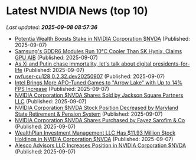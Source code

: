# Latest NVIDIA News (top 10)
_Last updated: **2025-09-08 08:57:36**_

- [Potentia Wealth Boosts Stake in NVIDIA Corporation $NVDA](https://www.etfdailynews.com/2025/09/07/potentia-wealth-boosts-stake-in-nvidia-corporation-nvda/) (Published: 2025-09-07)
- [Samsung's GDDR6 Modules Run 10°C Cooler Than SK Hynix, Claims GPU AIB](https://www.techpowerup.com/340751/samsungs-gddr6-modules-run-10-c-cooler-than-sk-hynix-claims-gpu-aib) (Published: 2025-09-07)
- [As Xi and Putin chase immortality, let's talk about digital presidents-for-life](https://www.theregister.com/2025/09/07/immortal_digital_dictators/) (Published: 2025-09-07)
- [nvfuser-cu128 0.2.32.dev20250907](https://pypi.org/project/nvfuser-cu128/0.2.32.dev20250907/) (Published: 2025-09-07)
- [Intel Brings More APO-Tuned Games to "Arrow Lake" with Up to 14% FPS Increase](https://www.techpowerup.com/340749/intel-brings-more-apo-tuned-games-to-arrow-lake-with-up-to-14-fps-increase) (Published: 2025-09-07)
- [NVIDIA Corporation $NVDA Shares Sold by Jackson Square Partners LLC](https://www.etfdailynews.com/2025/09/07/nvidia-corporation-nvda-shares-sold-by-jackson-square-partners-llc/) (Published: 2025-09-07)
- [NVIDIA Corporation $NVDA Stock Position Decreased by Maryland State Retirement & Pension System](https://www.etfdailynews.com/2025/09/07/nvidia-corporation-nvda-stock-position-decreased-by-maryland-state-retirement-pension-system/) (Published: 2025-09-07)
- [NVIDIA Corporation $NVDA Shares Purchased by Fayez Sarofim & Co](https://www.etfdailynews.com/2025/09/07/nvidia-corporation-nvda-shares-purchased-by-fayez-sarofim-co/) (Published: 2025-09-07)
- [WealthPlan Investment Management LLC Has $11.93 Million Stock Holdings in NVIDIA Corporation $NVDA](https://www.etfdailynews.com/2025/09/07/wealthplan-investment-management-llc-has-11-93-million-stock-holdings-in-nvidia-corporation-nvda/) (Published: 2025-09-07)
- [Alesco Advisors LLC Increases Position in NVIDIA Corporation $NVDA](https://www.etfdailynews.com/2025/09/07/alesco-advisors-llc-increases-position-in-nvidia-corporation-nvda/) (Published: 2025-09-07)
